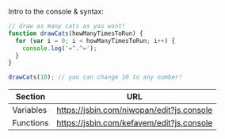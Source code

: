 Intro to the console & syntax:
```javascript
// draw as many cats as you want!
function drawCats(howManyTimesToRun) {
  for (var i = 0; i < howManyTimesToRun; i++) {
    console.log('=^.^=');
  }
}

drawCats(10); // you can change 10 to any number! 
```

Section | URL
------- | -------
Variables | https://jsbin.com/niwopan/edit?js,console
Functions | https://jsbin.com/kefavem/edit?js,console
